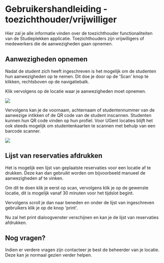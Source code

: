 # Gebruikershandleiding - toezichthouder/vrijwilliger

Hier zal je alle informatie vinden over de toezichthouder functionaliteiten van de Studieplekken applicatie. Toezichthouders zijn vrijwilligers of medewerkers die de aanwezigheden gaan opnemen.

## Aanwezigheden opnemen

Nadat de student zich heeft ingeschreven is het mogelijk om de studenten hun aanwezigheden op te nemen. Dit doe je door op de 'Scan' knop te klikken, rechtsboven op de navigatiebalk.

Klik vervolgens op de locatie waar je aanwezigheden moet opnemen. 

![](./assets/md/user-manuals/images/dutch/scannen.png)

Vervolgens kan je de voornaam, achternaam of studentennummer van de aanwezige intikken of de QR code van de student inscannen. Studenten kunnen hun QR code vinden op hun profiel. Voor UGent locaties blijft het ook steeds mogelijk om studentenkaarten te scannen met behulp van een barcode scanner.

![](./assets/md/user-manuals/images/dutch/scan_pagina.png)

## Lijst van reservaties afdrukken

Het is mogelijk een lijst van geplaatste reservaties voor een locatie af te drukken. Deze kan dan gebruikt worden om bijvoorbeeld manueel de aanwezigheden af te vinken.

Om dit te doen klik je eerst op scan, vervolgens klik je op de gewenste locatie, dit is mogelijk vanaf 30 minuten voor het tijdslot begint.

Vervolgens scroll je dan naar beneden en onder de lijst van ingeschreven gebruikers klik je op de knop 'print'.

Nu zal het print dialoogvenster verschijnen en kan je de lijst van reservaties afdrukken.

## Nog vragen?

Indien er verdere vragen zijn contacteer je best de beheerder van je locatie. Deze kan je normaal gezien verder helpen.
